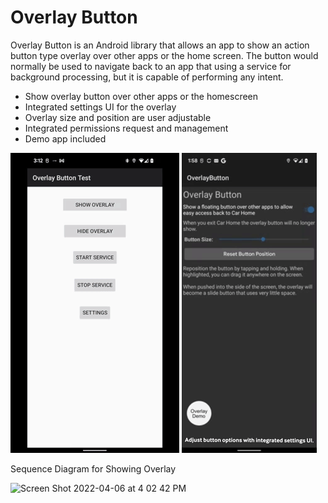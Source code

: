 # Overlay Button
Overlay Button is an Android library that allows an app to show an action button type overlay over other apps or the home screen. The button would normally be used to navigate back to an app that using a service for background processing, but it is capable of performing any intent. 

- Show overlay button over other apps or the homescreen
- Integrated settings UI for the overlay
- Overlay size and position are user adjustable
- Integrated permissions request and management
- Demo app included


![Overlay Demo](https://github.com/donm1000/android_overlay_button/blob/main/readme_images/overlay_use.gif) ![Overlay Settings](https://github.com/donm1000/android_overlay_button/blob/main/readme_images/overlay_settings.gif)



Sequence Diagram for Showing Overlay

<img width="1388" alt="Screen Shot 2022-04-06 at 4 02 42 PM" src="https://user-images.githubusercontent.com/71778976/162061210-8b16136c-0939-4382-86cc-07430fc7ef90.png">
